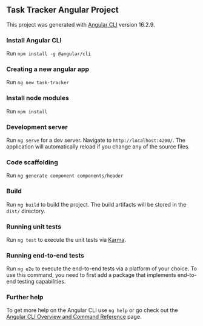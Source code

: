 ## Task Tracker Angular Project
This project was generated with [Angular CLI](https://github.com/angular/angular-cli) version 16.2.9.

### Install Angular CLI
Run `npm install -g @angular/cli`

### Creating a new angular app
Run `ng new task-tracker`

### Install node modules
Run `npm install`

### Development server

Run `ng serve` for a dev server. Navigate to `http://localhost:4200/`. The application will automatically reload if you change any of the source files.

### Code scaffolding
Run `ng generate component components/header`

### Build

Run `ng build` to build the project. The build artifacts will be stored in the `dist/` directory.

### Running unit tests

Run `ng test` to execute the unit tests via [Karma](https://karma-runner.github.io).

### Running end-to-end tests

Run `ng e2e` to execute the end-to-end tests via a platform of your choice. To use this command, you need to first add a package that implements end-to-end testing capabilities.

### Further help

To get more help on the Angular CLI use `ng help` or go check out the [Angular CLI Overview and Command Reference](https://angular.io/cli) page.
